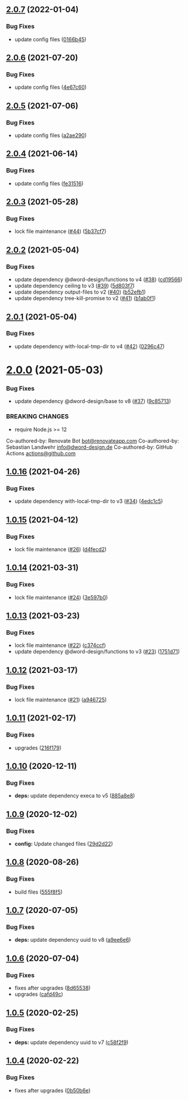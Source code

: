 ## [2.0.7](https://github.com/dword-design/ceiling-plugin-couchdb/compare/v2.0.6...v2.0.7) (2022-01-04)


### Bug Fixes

* update config files ([0166b45](https://github.com/dword-design/ceiling-plugin-couchdb/commit/0166b45362e56776c9f9f417649e21832a83b5f7))

## [2.0.6](https://github.com/dword-design/ceiling-plugin-couchdb/compare/v2.0.5...v2.0.6) (2021-07-20)


### Bug Fixes

* update config files ([4e67c60](https://github.com/dword-design/ceiling-plugin-couchdb/commit/4e67c60c137fe4ceb4887dcd9f6589e88aa04503))

## [2.0.5](https://github.com/dword-design/ceiling-plugin-couchdb/compare/v2.0.4...v2.0.5) (2021-07-06)


### Bug Fixes

* update config files ([a2ae290](https://github.com/dword-design/ceiling-plugin-couchdb/commit/a2ae290172bb69039999a9b00e3aafe291c90f9a))

## [2.0.4](https://github.com/dword-design/ceiling-plugin-couchdb/compare/v2.0.3...v2.0.4) (2021-06-14)


### Bug Fixes

* update config files ([fe31516](https://github.com/dword-design/ceiling-plugin-couchdb/commit/fe315162780ad38aa2f6da942d3a9d955ca0d44f))

## [2.0.3](https://github.com/dword-design/ceiling-plugin-couchdb/compare/v2.0.2...v2.0.3) (2021-05-28)


### Bug Fixes

* lock file maintenance ([#44](https://github.com/dword-design/ceiling-plugin-couchdb/issues/44)) ([5b37cf7](https://github.com/dword-design/ceiling-plugin-couchdb/commit/5b37cf762f224b02d1d93641cabe5606e138cb45))

## [2.0.2](https://github.com/dword-design/ceiling-plugin-couchdb/compare/v2.0.1...v2.0.2) (2021-05-04)


### Bug Fixes

* update dependency @dword-design/functions to v4 ([#38](https://github.com/dword-design/ceiling-plugin-couchdb/issues/38)) ([cd19566](https://github.com/dword-design/ceiling-plugin-couchdb/commit/cd195667cb3f9858e55f717b0ad05c8613175c5e))
* update dependency ceiling to v3 ([#39](https://github.com/dword-design/ceiling-plugin-couchdb/issues/39)) ([5d803f7](https://github.com/dword-design/ceiling-plugin-couchdb/commit/5d803f7aa6f1ecfc06b61282222f2108420189e2))
* update dependency output-files to v2 ([#40](https://github.com/dword-design/ceiling-plugin-couchdb/issues/40)) ([b52efb1](https://github.com/dword-design/ceiling-plugin-couchdb/commit/b52efb17740648614003f143440f28ba4afbea96))
* update dependency tree-kill-promise to v2 ([#41](https://github.com/dword-design/ceiling-plugin-couchdb/issues/41)) ([b1ab0f1](https://github.com/dword-design/ceiling-plugin-couchdb/commit/b1ab0f153f22a467e55ee1f90b29107554b1589a))

## [2.0.1](https://github.com/dword-design/ceiling-plugin-couchdb/compare/v2.0.0...v2.0.1) (2021-05-04)


### Bug Fixes

* update dependency with-local-tmp-dir to v4 ([#42](https://github.com/dword-design/ceiling-plugin-couchdb/issues/42)) ([0296c47](https://github.com/dword-design/ceiling-plugin-couchdb/commit/0296c47256a6d249334ca74114235b7cdbfb9eed))

# [2.0.0](https://github.com/dword-design/ceiling-plugin-couchdb/compare/v1.0.16...v2.0.0) (2021-05-03)


### Bug Fixes

* update dependency @dword-design/base to v8 ([#37](https://github.com/dword-design/ceiling-plugin-couchdb/issues/37)) ([9c85713](https://github.com/dword-design/ceiling-plugin-couchdb/commit/9c857130e3a6a10400e8c578e9e15878dd456bbe))


### BREAKING CHANGES

* require Node.js >= 12

Co-authored-by: Renovate Bot <bot@renovateapp.com>
Co-authored-by: Sebastian Landwehr <info@dword-design.de>
Co-authored-by: GitHub Actions <actions@github.com>

## [1.0.16](https://github.com/dword-design/ceiling-plugin-couchdb/compare/v1.0.15...v1.0.16) (2021-04-26)


### Bug Fixes

* update dependency with-local-tmp-dir to v3 ([#34](https://github.com/dword-design/ceiling-plugin-couchdb/issues/34)) ([4edc1c5](https://github.com/dword-design/ceiling-plugin-couchdb/commit/4edc1c56e0ced81f887c4e911b630d9529556058))

## [1.0.15](https://github.com/dword-design/ceiling-plugin-couchdb/compare/v1.0.14...v1.0.15) (2021-04-12)


### Bug Fixes

* lock file maintenance ([#26](https://github.com/dword-design/ceiling-plugin-couchdb/issues/26)) ([d4fecd2](https://github.com/dword-design/ceiling-plugin-couchdb/commit/d4fecd240a511e43efffd816c23fcb8a4e441383))

## [1.0.14](https://github.com/dword-design/ceiling-plugin-couchdb/compare/v1.0.13...v1.0.14) (2021-03-31)


### Bug Fixes

* lock file maintenance ([#24](https://github.com/dword-design/ceiling-plugin-couchdb/issues/24)) ([3e597b0](https://github.com/dword-design/ceiling-plugin-couchdb/commit/3e597b04aad551afbcd2fd872d7481de59ec671b))

## [1.0.13](https://github.com/dword-design/ceiling-plugin-couchdb/compare/v1.0.12...v1.0.13) (2021-03-23)


### Bug Fixes

* lock file maintenance ([#22](https://github.com/dword-design/ceiling-plugin-couchdb/issues/22)) ([c374ccf](https://github.com/dword-design/ceiling-plugin-couchdb/commit/c374ccff8f4dcac1efd3a594f77340d4c560ac4b))
* update dependency @dword-design/functions to v3 ([#23](https://github.com/dword-design/ceiling-plugin-couchdb/issues/23)) ([1751d71](https://github.com/dword-design/ceiling-plugin-couchdb/commit/1751d71c664f24ff648a1066eec8bb72f02497fd))

## [1.0.12](https://github.com/dword-design/ceiling-plugin-couchdb/compare/v1.0.11...v1.0.12) (2021-03-17)


### Bug Fixes

* lock file maintenance ([#21](https://github.com/dword-design/ceiling-plugin-couchdb/issues/21)) ([a946725](https://github.com/dword-design/ceiling-plugin-couchdb/commit/a94672579d65564d01e4c17642c3332e89429ba1))

## [1.0.11](https://github.com/dword-design/ceiling-plugin-couchdb/compare/v1.0.10...v1.0.11) (2021-02-17)


### Bug Fixes

* upgrades ([216f179](https://github.com/dword-design/ceiling-plugin-couchdb/commit/216f179c7ae25624ef7f3f38f0a73723afde2ac6))

## [1.0.10](https://github.com/dword-design/ceiling-plugin-couchdb/compare/v1.0.9...v1.0.10) (2020-12-11)


### Bug Fixes

* **deps:** update dependency execa to v5 ([885a8e8](https://github.com/dword-design/ceiling-plugin-couchdb/commit/885a8e8ecc1bbce910d4a54fe7e8d64b1028c35f))

## [1.0.9](https://github.com/dword-design/ceiling-plugin-couchdb/compare/v1.0.8...v1.0.9) (2020-12-02)


### Bug Fixes

* **config:** Update changed files ([29d2d22](https://github.com/dword-design/ceiling-plugin-couchdb/commit/29d2d222217a03f1949d072b70a539c843c57223))

## [1.0.8](https://github.com/dword-design/ceiling-plugin-couchdb/compare/v1.0.7...v1.0.8) (2020-08-26)


### Bug Fixes

* build files ([555f8f5](https://github.com/dword-design/ceiling-plugin-couchdb/commit/555f8f58ef46b3c4d401f9c8505aa103d6739b85))

## [1.0.7](https://github.com/dword-design/ceiling-plugin-couchdb/compare/v1.0.6...v1.0.7) (2020-07-05)


### Bug Fixes

* **deps:** update dependency uuid to v8 ([a9ee6e6](https://github.com/dword-design/ceiling-plugin-couchdb/commit/a9ee6e6a1a53f0adf85e86bf512a69cac59c35be))

## [1.0.6](https://github.com/dword-design/ceiling-plugin-couchdb/compare/v1.0.5...v1.0.6) (2020-07-04)


### Bug Fixes

* fixes after upgrades ([8d65538](https://github.com/dword-design/ceiling-plugin-couchdb/commit/8d65538bbc093322800bb06ef0f8fb8dee7de2a1))
* upgrades ([cafd49c](https://github.com/dword-design/ceiling-plugin-couchdb/commit/cafd49cef4d00d567cfe3d91c94e5a2aa1636fde))

## [1.0.5](https://github.com/dword-design/ceiling-plugin-couchdb/compare/v1.0.4...v1.0.5) (2020-02-25)


### Bug Fixes

* **deps:** update dependency uuid to v7 ([c58f2f9](https://github.com/dword-design/ceiling-plugin-couchdb/commit/c58f2f9807be3514dbac0eb7e21367ca7580b4c4))

## [1.0.4](https://github.com/dword-design/ceiling-plugin-couchdb/compare/v1.0.3...v1.0.4) (2020-02-22)


### Bug Fixes

* fixes after upgrades ([0b50b6e](https://github.com/dword-design/ceiling-plugin-couchdb/commit/0b50b6ec02c4634dcf77c5a5ef09d04cb9c975cf))
